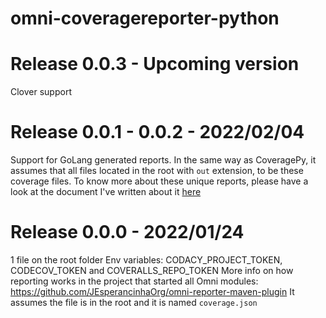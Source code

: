 # omni-coveragereporter-python

# Release 0.0.3 - Upcoming version

Clover support

# Release 0.0.1 - 0.0.2 - 2022/02/04

Support for GoLang generated reports. In the same way as CoveragePy, it assumes that all files located in the root with `out` extension, to be these coverage files.
To know more about these unique reports, please have a look at the document I've written about it [here](./GoReporting.md)

# Release 0.0.0 - 2022/01/24

1 file on the root folder Env variables: CODACY_PROJECT_TOKEN, CODECOV_TOKEN and COVERALLS_REPO_TOKEN More info on how reporting works in the project that started all Omni modules: https://github.com/JEsperancinhaOrg/omni-reporter-maven-plugin
It assumes the file is in the root and it is named `coverage.json`
